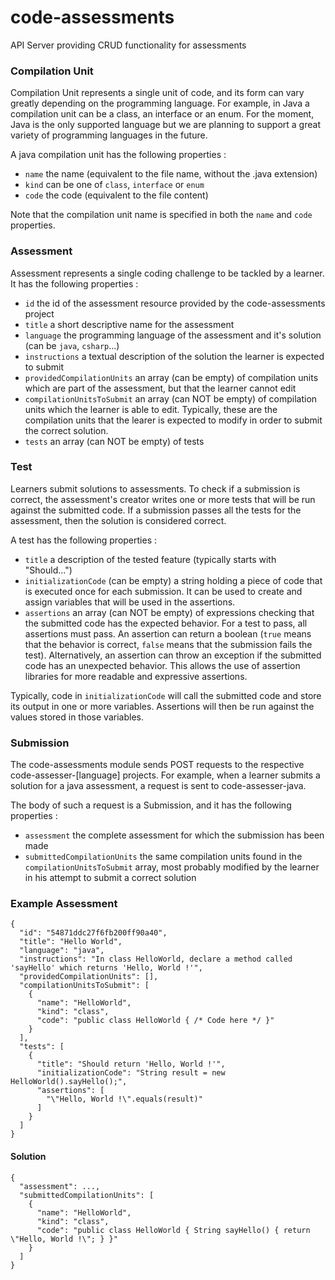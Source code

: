 code-assessments
===========

API Server providing CRUD functionality for assessments

### Compilation Unit

Compilation Unit represents a single unit of code, and its form can vary greatly depending on the programming language. For example, in Java a compilation unit can be a class, an interface or an enum. For the moment, Java is the only supported language but we are planning to support a great variety of programming languages in the future.

A java compilation unit has the following properties :
-   ``name`` the name (equivalent to the file name, without the .java extension)
-   ``kind`` can be one of ``class``, ``interface`` or ``enum``
-   ``code`` the code (equivalent to the file content)

Note that the compilation unit name is specified in both the ``name`` and ``code`` properties.


### Assessment

Assessment represents a single coding challenge to be tackled by a learner. It has the following properties :
-   ``id`` the id of the assessment resource provided by the code-assessments project
-   ``title`` a short descriptive name for the assessment
-   ``language`` the programming language of the assessment and it's solution (can be ``java``, ``csharp``...)
-   ``instructions``  a textual description of the solution the learner is expected to submit
-   ``providedCompilationUnits`` an array (can be empty) of compilation units which are part of the assessment, but that the learner cannot edit 
-   ``compilationUnitsToSubmit`` an array (can NOT be empty) of compilation units which the learner is able to edit. Typically, these are the compilation units that the learer is expected to modify in order to submit the correct solution. 
-   ``tests`` an array (can NOT be empty) of tests


### Test

Learners submit solutions to assessments. To check if a submission is correct, the assessment's creator writes one or more tests that will be run against the submitted code. If a submission passes all the tests for the assessment, then the solution is considered correct. 

A test has the following properties :
-   ``title`` a description of the tested feature (typically starts with "Should...")
-   ``initializationCode`` (can be empty) a string holding a piece of code that is executed once for each submission. It can be used to create and assign variables that will be used in the assertions.
-   ``assertions`` an array (can NOT be empty) of expressions checking that the submitted code has the expected behavior. For a test to pass, all assertions must pass. An assertion can return a boolean (``true`` means that the behavior is correct, ``false`` means that the submission fails the test). Alternatively, an assertion can throw an exception if the submitted code has an unexpected behavior. This allows the use of assertion libraries for more readable and expressive assertions. 

Typically, code in ``initializationCode`` will call the submitted code and store its output in one or more variables. Assertions will then be run against the values stored in those variables.


### Submission

The code-assessments module sends POST requests to the respective code-assesser-[language] projects. For example, when a learner submits a solution for a java assessment, a request is sent to code-assesser-java. 

The body of such a request is a Submission, and it has the following properties :
-   ``assessment`` the complete assessment for which the submission has been made
-   ``submittedCompilationUnits`` the same compilation units found in the ``compilationUnitsToSubmit`` array, most probably modified by the learner in his attempt to submit a correct solution


### Example Assessment

    {
      "id": "54871ddc27f6fb200ff90a40",
      "title": "Hello World",
      "language": "java",
      "instructions": "In class HelloWorld, declare a method called 'sayHello' which returns 'Hello, World !'",
      "providedCompilationUnits": [],
      "compilationUnitsToSubmit": [
        {
          "name": "HelloWorld",
          "kind": "class",
          "code": "public class HelloWorld { /* Code here */ }"
        }
      ],
      "tests": [
        {
          "title": "Should return 'Hello, World !'",
          "initializationCode": "String result = new HelloWorld().sayHello();",
          "assertions": [
            "\"Hello, World !\".equals(result)"
          ]
        }
      ]
    }

#### Solution

    {
      "assessment": ...,
      "submittedCompilationUnits": [
        {
          "name": "HelloWorld",
          "kind": "class",
          "code": "public class HelloWorld { String sayHello() { return \"Hello, World !\"; } }"
        }
      ]
    }
